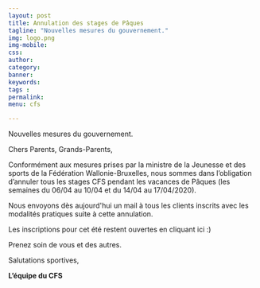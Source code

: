 ```yaml
---
layout: post
title: Annulation des stages de Pâques
tagline: "Nouvelles mesures du gouvernement."
img: logo.png
img-mobile: 
css: 
author: 
category: 
banner: 
keywords: 
tags : 
permalink: 
menu: cfs

---
```

Nouvelles mesures du gouvernement.

<!--more-->

Chers Parents, Grands-Parents,

Conformément aux mesures prises par la ministre de la Jeunesse et des sports de la Fédération Wallonie-Bruxelles, nous sommes dans l’obligation d’annuler tous les stages CFS pendant les vacances de Pâques (les semaines du 06/04 au 10/04 et du 14/04 au 17/04/2020).

Nous envoyons dès aujourd'hui un mail à tous les clients inscrits avec les modalités pratiques suite à cette annulation.

Les inscriptions pour cet été restent ouvertes en cliquant ici :)

Prenez soin de vous et des autres.

Salutations sportives,

**L’équipe du CFS**